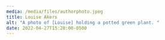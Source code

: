 ```yaml
---
media: /media/files/authorphoto.jpeg
title: Louise Akers
alt: "A photo of [Louise] holding a potted green plant. "
date: 2022-04-27T15:28:00-0500
---
```

